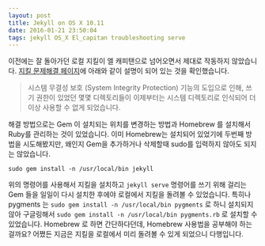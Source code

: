 ```yaml
---
layout: post
title: Jekyll on OS X 10.11
date: 2016-01-21 23:50:04
tags: jekyll OS_X El_capitan troubleshooting serve
---
```

이전에는 잘 돌아가던 로컬 지킬이 엘 캐피탠으로 넘어오면서 제대로 작동하지 않았습니다. [지킬 문제해결 페이지](http://jekyllrb-ko.github.io/docs/troubleshooting/#jekyll-amp--os-x-1011 "문제해결")에 아래와 같이 설명이 되어 있는 것을 확인했습니다.

> 시스템 무결성 보호 (System Integrity Protection) 기능의 도입으로 인해, 쓰기 권한이 있었던 몇몇 디렉토리들이 이제부터는 시스템 디렉토리로 인식되어 더 이상 사용할 수 없게 되었습니다.

해결 방법으로는 Gem 이 설치되는 위치를 변경하는 방법과 Homebrew 를 설치해서 Ruby를 관리하는 것이 있었습니다. 이미 Homebrew는 설치되어 있었기에 두번째 방법을 시도해봤지만, 왜인지 Gem을 추가하거나 삭제할때 sudo를 입력하지 않아도 되지는 않았습니다.

`sudo gem install -n /usr/local/bin jekyll`

위의 명령어를 사용해서 지킬을 설치하고 `jekyll serve` 명령어를 쓰기 위해 걸리는 Gem 들을 일일이 다시 설치한 후에야 로컬에서 지킬을 돌려볼 수 있었습니다. 특히나 pygments 는 `sudo gem install -n /usr/local/bin pygments` 로 하니 설치되지 않아 구글링해서 `sudo gem install -n /usr/local/bin pygments.rb` 로 설치할 수 있었습니다. Homebrew 로 하면 간단하다던데, Homebrew 사용법을 공부해야 하는 걸까요? 어쪘든 지금은 지킬을 로컬에서 미리 돌려볼 수 있게 되었으니 다행입니다.
